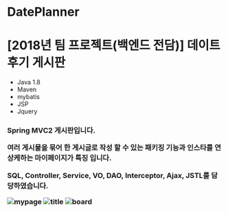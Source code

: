 # DatePlanner
<h1>[2018년 팀 프로젝트(백엔드 전담)] 데이트 후기 게시판</h1>

- Java 1.8
- Maven
- mybatis
- JSP
- Jquery

<h3> Spring MVC2 게시판입니다.
<p>여러 게시물을 묶어 한 게시글로 작성 할 수 있는 패키징 기능과
인스타를 연상케하는 마이페이지가 특징 입니다.</p>

SQL, Controller, Service, VO, DAO, Interceptor, Ajax, JSTL를 담당하였습니다.


<img src="https://user-images.githubusercontent.com/34783191/111851076-55d24080-8955-11eb-94ce-6287c84ff640.png" alt="mypage"/>
<img src="https://user-images.githubusercontent.com/34783191/111851122-7d290d80-8955-11eb-9d47-18fe4ec6de2c.png" alt="title"/>
<img src="https://user-images.githubusercontent.com/34783191/111851246-da24c380-8955-11eb-8dd2-1e2d78cb95cb.png" alt="board"/>
